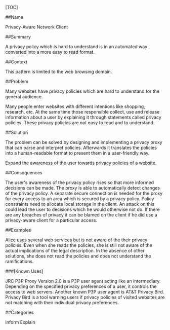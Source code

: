[TOC]

##Name
<!--Primary name the pattern is known by.-->

Privacy-Aware Network Client

<!--###[Also Known As]-->
<!-- All other names the pattern is known by.-->



##Summary
<!-- One short paragraph summarising the pattern.-->

A privacy policy which is hard to understand is in an automated way
converted into a more easy to read format.

##Context
<!-- The situations in which the pattern may apply.-->

This pattern is limited to the web browsing domain.

##Problem
<!-- The problem a pattern addresses, including a list of forces describing why a problem might be difficult to solve.-->

Many websites have privacy policies which are hard to understand for
the general audience.

Many people enter websites with different intentions like shopping,
research, etc. At the same time those responsible collect, use and
release information about a user by explaining it through statements
called privacy policies. These privacy policies are not easy to read
and to understand.

##Solution
<!-- A concise description of how the pattern addresses the problem.-->

The problem can be solved by designing and implementing a privacy
proxy that can parse and interpret policies. Afterwards it translates
the policies into a human-readable format to present them in a
user-friendly way.

<!--goals-->
Expand the awareness of the user towards privacy policies of a
website.

<!--###[Structure]-->
<!--A detailed specification of the structural aspects of the pattern. A class diagram if applicable.-->



<!--###[Implementation]-->
<!--Guidelines for implementing the pattern; code fragments; suggested PETS; policy fragments.-->



##Consequences
<!--The advantages (benefits) and disadvantages (liabilities) of applying the pattern.-->



<!--constraints and consequences-->
The user's awareness of the privacy policy rises so that more informed
decisions can be made. The proxy is able to automatically detect
changes of the privacy policy. A separate secure connection is needed
for the proxy for every access to an area which is secured by a
privacy policy. Policy constraints need to allocate local storage
in the client. An attack on this could lead the user to decisions
which he would otherwise not do. If there are any breaches of
privacy it can be blamed on the client if he did use a
privacy-aware client for a particular access.

<!--###[Constraints]-->
<!-- limitations as a consequence of applying the pattern.-->



##Examples
<!--Motivational example to see how the pattern is applied.-->

Alice uses several web services but is not aware of the their privacy
policies. Even when she reads the policies, she is still not aware of
the actual implications of the legal description. In the absence of
other solutions, she does not read the policies and does not
understand the ramifications.

###[Known Uses]
<!-- Pointers to various applications of the pattern.-->

JRC P3P Proxy Version 2.0 is a P3P user agent acting like an
intermediary. Depending on the specified privacy preferences of a
user, it controls the access to web servers. Another known P3P user
agent is AT&T Privacy Bird. Privacy Bird is a tool warning users if
privacy policies of visited websites are not matching with their
individual privacy preferences.

<!--##See Also-->
<!-- Any pointers to relevant information, not contained in the subfields below.-->



<!--###[Related Patterns]-->
<!-- Supporting and conflicting patterns-->



<!--###[Sources]-->
<!-- References to the original source of the pattern.-->



<!--##General Comments-->
<!-- Separate discussion on the pattern.-->



##Categories
<!-- Placeholder for future agreed upon categories as per collaboration's evaluation.-->

Inform
Explain

<!--##Tags-->
<!-- User definable descriptors for additional correlation.-->